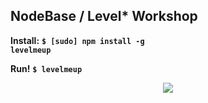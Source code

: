 ## NodeBase / Level* Workshop

**Install:** <b><code>$ [sudo] npm install -g levelmeup</code></b>

**Run!** <b><code>$ levelmeup</code></b>

<div style="text-align: center;">
<img src="/home/rvagg/git/levelmeup/levelmeup.png" style="max-width: 300px; margin: 0 auto;">
</div>
